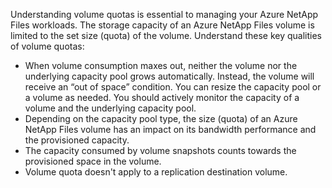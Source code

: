 Understanding volume quotas is essential to managing your Azure NetApp Files workloads. The storage capacity of an Azure NetApp Files volume is limited to the set size (quota) of the volume. Understand these key qualities of volume quotas:

* When volume consumption maxes out, neither the volume nor the underlying capacity pool grows automatically. Instead, the volume will receive an “out of space” condition. You can resize the capacity pool or a volume as needed. You should actively monitor the capacity of a volume and the underlying capacity pool.
* Depending on the capacity pool type, the size (quota) of an Azure NetApp Files volume has an impact on its bandwidth performance and the provisioned capacity.  
* The capacity consumed by volume snapshots counts towards the provisioned space in the volume.
* Volume quota doesn't apply to a replication destination volume.